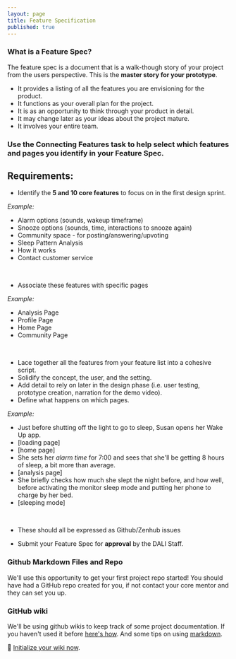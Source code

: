 ```yaml
---
layout: page
title: Feature Specification
published: true
---
```



### What is a Feature Spec?
The feature spec is a document that is a walk-though story of your project from the users perspective. This is the **master story for your prototype**.
  * It provides a listing of all the features you are envisioning for the product.
  * It functions as your overall plan for the project.
  * It is as an opportunity to think through your product in detail.
  * It may change later as your ideas about the project mature.
  * It involves your entire team.

### Use the Connecting Features task to help select which features and pages you identify in your Feature Spec.

## Requirements:

*   Identify the **5 and 10 core features** to focus on in the first design sprint.

*Example:*
  * Alarm options (sounds, wakeup timeframe)
  * Snooze options (sounds, time, interactions to snooze again)
  * Community space - for posting/answering/upvoting
  * Sleep Pattern Analysis
  * How it works
  * Contact customer service

<br/>

*   Associate these features with specific pages

*Example:*
  * Analysis Page
  * Profile Page
  * Home Page
  * Community Page

<br/>

*   Lace together all the features from your feature list into a cohesive script.
  * Solidify the concept, the user, and the setting.
  * Add detail to rely on later in the design phase (i.e. user testing, prototype creation, narration for the demo video).
  * Define what happens on which pages.

*Example:*
* Just before shutting off the light to go to sleep, Susan opens her Wake Up app.
* [loading page]
* [home page]
* She sets her *alarm time* for 7:00 and sees that she'll be getting 8 hours of sleep, a bit more than average.
* [analysis page]
* She briefly checks how much she slept the night before, and how well, before activating the monitor sleep mode and putting her phone to charge by her bed.
* [sleeping mode]


<br/>

*   These should all be expressed as Github/Zenhub issues

*   Submit your Feature Spec for **approval** by the DALI Staff.



### Github Markdown Files and Repo

We'll use this opportunity to get your first project repo started! You should have had a GitHub repo created for you, if not contact your core mentor and they can set you up.

### GitHub wiki

We'll be using github wikis to keep track of some project documentation. If you haven't used it before [here's how](https://help.github.com/articles/about-github-wikis/). And some tips on using [markdown](https://guides.github.com/features/mastering-markdown/).

🚀 [Initialize your wiki now](https://help.github.com/articles/about-github-wikis/).
